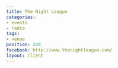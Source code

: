 ```yaml
---
title: The Night League
categories:
- events
- radio
tags:
- venue
position: 249
facebook: http://www.thenightleague.com/
layout: client
---
```



